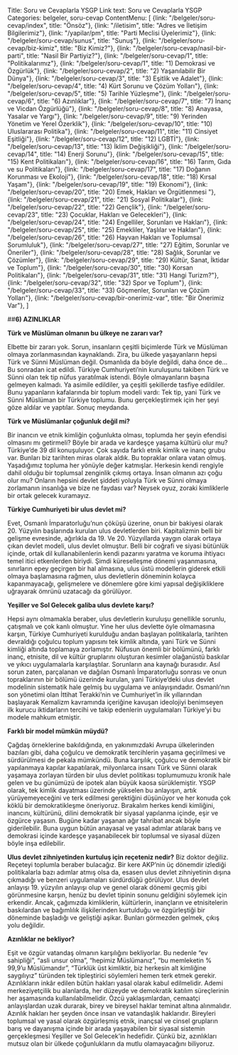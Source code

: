 Title: Soru ve Cevaplarla YSGP
Link text: Soru ve Cevaplarla YSGP
Categories: belgeler, soru-cevap
ContentMenu: [
  {link: "/belgeler/soru-cevap/index", title: "Önsöz"},
  {link: "/iletisim", title: "Adres ve İletişim Bilgilerimiz"},
  {link: "/yapilar/pm", title: "Parti Meclisi Üyelerimiz"},
  {link: "/belgeler/soru-cevap/sunus", title: "Sunuş"},
  {link: "/belgeler/soru-cevap/biz-kimiz", title: "Biz Kimiz?"},
  {link: "/belgeler/soru-cevap/nasil-bir-parti", title: "Nasil Bir Partiyiz?"},
  {link: "/belgeler/soru-cevap/1", title: "Politikalarımız"},
  {link: "/belgeler/soru-cevap/1", title: "1) Demokrasi ve Özgürlük"},
  {link: "/belgeler/soru-cevap/2", title: "2) Yaşanılabilir Bir Dünya"},
  {link: "/belgeler/soru-cevap/3", title: "3) Eşitlik ve Adalet"},
  {link: "/belgeler/soru-cevap/4", title: "4) Kürt Sorunu ve Çözüm Yolları"},
  {link: "/belgeler/soru-cevap/5", title: "5) Tarihle Yüzleşme"},
  {link: "/belgeler/soru-cevap/6", title: "6) Azınlıklar"},
  {link: "/belgeler/soru-cevap/7", title: "7) İnanç ve Vicdan Özgürlüğü"},
  {link: "/belgeler/soru-cevap/8", title: "8) Anayasa, Yasalar ve Yargı"},
  {link: "/belgeler/soru-cevap/9", title: "9) Yerinden Yönetim ve Yerel Özerklik"},
  {link: "/belgeler/soru-cevap/10", title: "10) Uluslararası Politika"},
  {link: "/belgeler/soru-cevap/11", title: "11) Cinsiyet Eşitliği"},
  {link: "/belgeler/soru-cevap/12", title: "12) LGBTİ"},
  {link: "/belgeler/soru-cevap/13", title: "13) İklim Değişikliği"},
  {link: "/belgeler/soru-cevap/14", title: "14) Enerji Sorunu"},
  {link: "/belgeler/soru-cevap/15", title: "15) Kent Politikaları"},
  {link: "/belgeler/soru-cevap/16", title: "16) Tarım, Gıda ve su Politikaları"},
  {link: "/belgeler/soru-cevap/17", title: "17) Doğanın Korunması ve Ekoloji"},
  {link: "/belgeler/soru-cevap/18", title: "18) Kırsal Yaşam"},
  {link: "/belgeler/soru-cevap/19", title: "19) Ekonomi"},
  {link: "/belgeler/soru-cevap/20", title: "20) Emek, Hakları ve Örgütlenmesi
"},
  {link: "/belgeler/soru-cevap/21", title: "21) Sosyal Politikalar"},
  {link: "/belgeler/soru-cevap/22", title: "22) Gençlik"},
  {link: "/belgeler/soru-cevap/23", title: "23) Çocuklar, Hakları ve Gelecekleri"},
  {link: "/belgeler/soru-cevap/24", title: "24) Engelliler, Sorunları ve Hakları"},
  {link: "/belgeler/soru-cevap/25", title: "25) Emekliler, Yaşlılar ve Hakları"},
  {link: "/belgeler/soru-cevap/26", title: "26) Hayvan Hakları ve Toplumsal Sorumluluk"},
  {link: "/belgeler/soru-cevap/27", title: "27) Eğitim, Sorunlar ve Öneriler"},
  {link: "/belgeler/soru-cevap/28", title: "28) Sağlık, Sorunlar ve Çözümler"},
  {link: "/belgeler/soru-cevap/29", title: "29) Kültür, Sanat, İktidar ve Toplum"},
  {link: "/belgeler/soru-cevap/30", title: "30) Korsan Politikaları"},
  {link: "/belgeler/soru-cevap/31", title: "31) Hangi Turizm?"},
  {link: "/belgeler/soru-cevap/32", title: "32) Spor ve Toplum"},
  {link: "/belgeler/soru-cevap/33", title: "33) Göçmenler, Sorunları ve Çözüm Yolları"},
  {link: "/belgeler/soru-cevap/bir-onerimiz-var", title: "Bir Önerimiz Var"},
  ]


##**6) AZINLIKLAR**

**Türk ve Müslüman olmanın bu ülkeye ne zararı var?**

Elbette bir zararı yok. Sorun, insanların çeşitli biçimlerde Türk ve Müslüman olmaya zorlanmasından kaynaklandı. Zira, bu ülkede yaşayanların hepsi Türk ve Sünni Müslüman değil. Osmanlıda da böyle değildi, daha önce de... Bu sonradan icat edildi. Türkiye Cumhuriyeti’nin kuruluşunu takiben Türk ve Sünni olan tek tip nüfus yaratılmak istendi. Böyle olmayanların başına gelmeyen kalmadı. Ya asimile edildiler, ya çeşitli şekillerde tasfiye edildiler. Bunu yapanların kafalarında bir toplum modeli vardı: Tek tip, yani Türk ve Sünni Müslüman bir Türkiye toplumu. Bunu gerçekleştirmek için her şeyi göze aldılar ve yaptılar. Sonuç meydanda.

**Türk ve Müslümanlar çoğunluk değil mi?**

Bir inancın ve etnik kimliğin çoğunlukta olması, toplumda her şeyin efendisi olmasını mı getirmeli? Böyle bir arada ve kardeşçe yaşama kültürü olur mu? Türkiye’de 39 dil konuşuluyor. Çok sayıda farklı etnik kimlik ve inanç grubu var. Bunları biz tarihten miras olarak aldık. Bu topraklar onlara vatan olmuş. Yaşadığımız topluma her yönüyle değer katmışlar. Herkesin kendi rengiyle dahil olduğu bir toplumsal zenginlik çıkmış ortaya. İnsan olmanın azı çoğu olur mu? Onların hepsini devlet şiddeti yoluyla Türk ve Sünni olmaya zorlamanın insanlığa ve bize ne faydası var? Neysek oyuz, zoraki kimliklerle bir ortak gelecek kuramayız.

**Türkiye Cumhuriyeti bir ulus devlet mi?**

Evet, Osmanlı İmparatorluğu’nun çöküşü üzerine, onun bir bakiyesi olarak 20. Yüzyılın başlarında kurulan ulus devletlerden biri. Kapitalizmin belli bir gelişme evresinde, ağırlıkla da 19. Ve 20. Yüzyıllarda yaygın olarak ortaya çıkan devlet modeli, ulus devlet olmuştur. Belli bir coğrafi ve siyasi bütünlük içinde, ortak dil kullanabilenlerin kendi pazarını yaratma ve koruma ihtiyacı temel itici etkenlerden biriydi. Şimdi küreselleşme dönemi yaşanmasına, sınırların epey geçirgen bir hal almasına,  ulus üstü modellerin giderek etkili olmaya başlamasına rağmen, ulus devletlerin döneminin kolayca kapanmayacağı, gelişmelere ve dönemlere göre kimi yapısal değişikliklere uğrayarak ömrünü uzatacağı da görülüyor. 

**Yeşiller ve Sol Gelecek galiba  ulus devlete karşı?**

Hepsi aynı olmamakla beraber, ulus devletlerin kuruluşu genellikle sorunlu, çatışmalı ve çok kanlı olmuştur. Yine her ulus devlette öyle olmamasına karşın, Türkiye Cumhuriyeti kurulduğu andan başlayan politikalarla, tarihten devraldığı çoğulcu toplum yapısını tek kimlik altında, yani Türk ve Sünni kimliği altında toplamaya zorlamıştır. Nüfusun önemli bir bölümünü, farklı inanç, etnisite, dil ve kültür gruplarını oluşturan kesimler olağanüstü baskılar ve yıkıcı uygulamalarla karşılaştılar. Sorunların ana kaynağı burasıdır.   Asıl sorun zaten, parçalanan ve dağılan Osmanlı İmparatorluğu sonrası ve onun topraklarının bir bölümü üzerinde kurulan, yani Türkiye’deki ulus devlet modelinin sistematik hale gelmiş bu uygulama ve anlayışındadır.    Osmanlı’nın son yönetimi olan İttihat Terakki’nin ve Cumhuriyet’in ilk yıllarından başlayarak Kemalizm kavramında içeriğine kavuşan ideolojiyi benimseyen ilk kurucu iktidarların tercihi ve takip edenlerin uygulamaları Türkiye’yi bu modele mahkum etmiştir.

**Farklı bir model mümkün müydü?**

Çağdaş örneklerine bakıldığında, en yakınımızdaki Avrupa ülkelerinden bazıları gibi, daha çoğulcu ve demokratik tercihlerin yaşama geçirilmesi ve sürdürülmesi de pekala mümkündü. Buna karşılık, çoğulcu ve demokratik bir yapılanmaya kapılar kapatılarak, milyonlarca insanı Türk ve Sünni olarak yaşamaya zorlayan türden bir ulus devlet politikası toplumumuzu kronik hale gelen ve bu günümüzü de ipotek alan büyük kaosa sürüklemiştir. YSGP olarak, tek kimlik dayatması üzerinde yükselen bu anlayışın, artık  yürüyemeyeceğini  ve terk edilmesi gerektiğini düşünüyor ve her konuda çok köklü bir demokratikleşme öneriyoruz. Bırakalım herkes kendi kimliğini, inancını, kültürünü, dilini demokratik bir siyasal yapılanma içinde, eşir ve özgürce yaşasın.  Bugüne kadar yaşanan ağır tahribat ancak böyle giderilebilir. Buna uygun bütün anayasal ve yasal adımlar atılarak barış ve demokrasi içinde kardeşçe yaşanabilecek bir toplumsal ve siyasal düzen böyle inşa edilebilir.

**Ulus devlet zihniyetinden kurtuluş için reçeteniz nedir?**
Biz doktor değiliz. Reçeteyi toplumla beraber bulacağız. Bir kere AKP’nin üç dönemdir izlediği politikalarla bazı adımlar atmış olsa da, esasen ulus devlet zihniyetinin dışına çıkmadığı ve benzeri uygulamaları sürdürdüğü görülüyor. Ulus devlet anlayışı 19. yüzyılın anlayışı olup ve genel olarak dönemi geçmiş gibi görünmesine karşın, henüz bu devlet tipinin sonunu geldiğini söylemek için erkendir. Ancak, çağımızda kimliklerin, kültürlerin, inançların ve etnisitelerin baskılardan ve bağımlılık ilişkilerinden kurtulduğu ve özgürleştiği bir döneminde başladığı ve geliştiği aşikar. Bunları görmezden gelmek, çıkış yolu değildir. 

**Azınlıklar ne bekliyor?**

Eşit ve özgür vatandaş olmanın karşılığını bekliyorlar. Bu nedenle “ev sahipliği”, “asli unsur olma”, “hepimiz Müslümanız”, “bu memleketin % 99,9’u Müslümandır”, “Türklük üst kimliktir, biz herkesin alt kimliğine saygılıyız” türünden tek tipleştirici söylemleri hemen terk etmek gerekir. Azınlıkların inkâr edilen bütün hakları yasal olarak kabul edilmelidir. Ademi merkeziyetçilik bu alanlarda, her düzeyde ve demokratik katılım süreçlerinin her aşamasında kullanılabilmelidir. Özcü yaklaşımlardan, cemaatçi anlayışlardan uzak durarak, birey ve bireysel haklar teminat altına alınmalıdır. Azınlık hakları her şeyden önce insan ve vatandaşlık haklarıdır. Bireyleri toplumsal ve yasal olarak özgürleşmiş etnik, inançsal ve cinsel grupların barış ve dayanışma içinde bir arada yaşayabilen bir siyasal sistemin gerçekleşmesi Yeşiller ve Sol Gelecek’in hedefidir. Çünkü biz, azınlıkları mutsuz olan bir ülkede çoğunlukların da mutlu olamayacağını biliyoruz. 